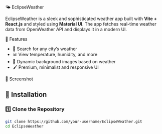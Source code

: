 🌤 EclipseWeather

EclipseWeather is a sleek and sophisticated weather app built with **Vite + React.js** and styled using **Material UI**. The app fetches real-time weather data from OpenWeather API and displays it in a modern UI.

 🚀 Features
- 🌆 Search for any city’s weather  
- 📊 View temperature, humidity, and more  
- 🌄 Dynamic background images based on weather
- 🖌️ Premium, minimalist and responsive UI

📸 Screenshot 


## 🔧 Installation  

### 1️⃣ Clone the Repository  
```sh
git clone https://github.com/your-username/EclipseWeather.git
cd EclipseWeather

